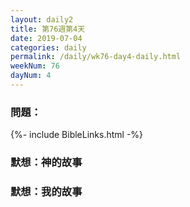 ```yaml
---
layout: daily2
title: 第76週第4天 
date: 2019-07-04
categories: daily
permalink: /daily/wk76-day4-daily.html
weekNum: 76
dayNum: 4
---
```


### 問題：

{%- include BibleLinks.html -%}

### 默想：神的故事

### 默想：我的故事

